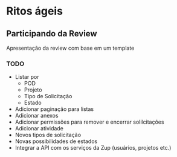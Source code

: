 # Ritos ágeis

## Participando da Review

Apresentação da review com base em um template

### TODO

- Listar por
  - POD
  - Projeto
  - Tipo de Solicitação
  - Estado
- Adicionar paginação para listas
- Adicionar anexos
- Adicionar permissões para remover e encerrar solilcitações
- Adicionar atividade
- Novos tipos de solicitação
- Novas possibilidades de estados
- Integrar a API com os serviços da Zup (usuários, projetos etc.)
